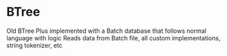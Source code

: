 # BTree
Old BTree Plus implemented with a Batch database that follows normal language with logic 
Reads data from Batch file, all custom implementations, string tokenizer, etc
